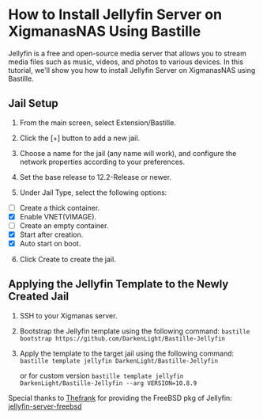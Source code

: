 # How to Install Jellyfin Server on XigmanasNAS Using Bastille

Jellyfin is a free and open-source media server that allows you to stream media files such as music, videos, and photos to various devices. In this tutorial, we'll show you how to install Jellyfin Server on XigmanasNAS using Bastille.

## Jail Setup

1. From the main screen, select Extension/Bastille.

2. Click the [+] button to add a new jail.

3. Choose a name for the jail (any name will work), and configure the network properties according to your preferences.

4. Set the base release to 12.2-Release or newer.

5. Under Jail Type, select the following options:
- [ ] Create a thick container.
- [x] Enable VNET(VIMAGE).
- [ ] Create an empty container.
- [x] Start after creation.
- [x] Auto start on boot.

6. Click Create to create the jail.

## Applying the Jellyfin Template to the Newly Created Jail

1. SSH to your Xigmanas server.

2. Bootstrap the Jellyfin template using the following command:
`bastille bootstrap https://github.com/DarkenLight/Bastille-Jellyfin`

3. Apply the template to the target jail using the following command:
`bastille template jellyfin DarkenLight/Bastille-Jellyfin`

   or for custom version 
`bastille template jellyfin DarkenLight/Bastille-Jellyfin --arg VERSION=10.8.9`

Special thanks to [Thefrank](https://github.com/Thefrank) for providing the FreeBSD pkg of Jellyfin: [jellyfin-server-freebsd](https://github.com/Thefrank/jellyfin-server-freebsd)
